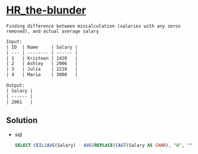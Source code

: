 # [HR_the-blunder](https://www.hackerrank.com/challenges/the-blunder)

```en
Finding difference between miscalculation (salaries with any zeros removed), and actual average salary
```

```txt
Input:
| ID  | Name     | Salary |
| --- | -------- | ------ |
| 1   | Kristeen | 1420   |
| 2   | Ashley   | 2006   |
| 3   | Julia    | 2210   |
| 4   | Maria    | 3000   |

Output:
| Salary |
| ------ |
| 2061   |
```

## Solution

* sql

  ```sql
  SELECT CEIL(AVG(Salary) - AVG(REPLACE(CAST(Salary AS CHAR), "0", ""))) FROM Employees;
  ```
